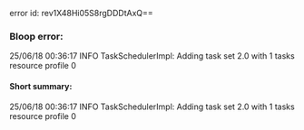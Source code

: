 error id: rev1X48Hi05S8rgDDDtAxQ==
### Bloop error:

25/06/18 00:36:17 INFO TaskSchedulerImpl: Adding task set 2.0 with 1 tasks resource profile 0
#### Short summary: 

25/06/18 00:36:17 INFO TaskSchedulerImpl: Adding task set 2.0 with 1 tasks resource profile 0